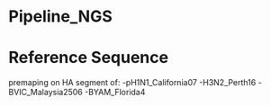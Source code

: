 # Pipeline_NGS

# Reference Sequence
premaping on HA segment of:
-pH1N1_California07
-H3N2_Perth16
-BVIC_Malaysia2506
-BYAM_Florida4
